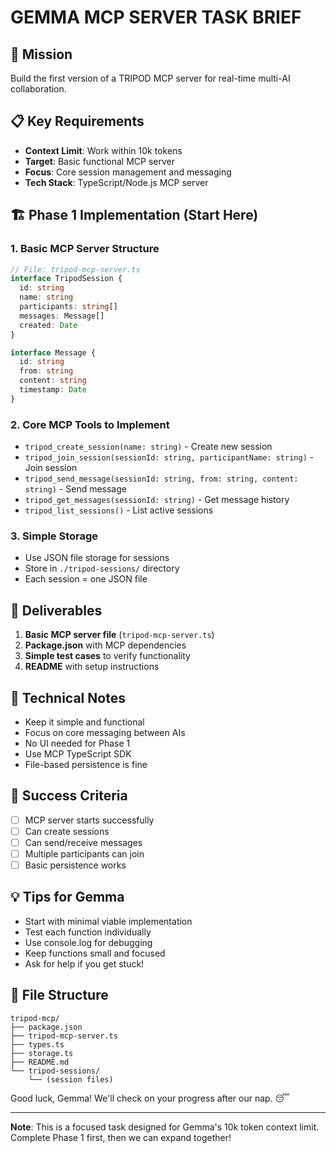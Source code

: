 # GEMMA MCP SERVER TASK BRIEF

## 🎯 **Mission**
Build the first version of a TRIPOD MCP server for real-time multi-AI collaboration.

## 📋 **Key Requirements**
- **Context Limit**: Work within 10k tokens
- **Target**: Basic functional MCP server
- **Focus**: Core session management and messaging
- **Tech Stack**: TypeScript/Node.js MCP server

## 🏗️ **Phase 1 Implementation** (Start Here)

### **1. Basic MCP Server Structure**
```typescript
// File: tripod-mcp-server.ts
interface TripodSession {
  id: string
  name: string
  participants: string[]
  messages: Message[]
  created: Date
}

interface Message {
  id: string
  from: string
  content: string
  timestamp: Date
}
```

### **2. Core MCP Tools to Implement**
- `tripod_create_session(name: string)` - Create new session
- `tripod_join_session(sessionId: string, participantName: string)` - Join session
- `tripod_send_message(sessionId: string, from: string, content: string)` - Send message
- `tripod_get_messages(sessionId: string)` - Get message history
- `tripod_list_sessions()` - List active sessions

### **3. Simple Storage**
- Use JSON file storage for sessions
- Store in `./tripod-sessions/` directory
- Each session = one JSON file

## 🎯 **Deliverables**

1. **Basic MCP server file** (`tripod-mcp-server.ts`)
2. **Package.json** with MCP dependencies
3. **Simple test cases** to verify functionality
4. **README** with setup instructions

## 🔧 **Technical Notes**

- Keep it simple and functional
- Focus on core messaging between AIs
- No UI needed for Phase 1
- Use MCP TypeScript SDK
- File-based persistence is fine

## 🚀 **Success Criteria**

- [ ] MCP server starts successfully
- [ ] Can create sessions
- [ ] Can send/receive messages
- [ ] Multiple participants can join
- [ ] Basic persistence works

## 💡 **Tips for Gemma**

- Start with minimal viable implementation
- Test each function individually
- Use console.log for debugging
- Keep functions small and focused
- Ask for help if you get stuck!

## 📁 **File Structure**
```
tripod-mcp/
├── package.json
├── tripod-mcp-server.ts
├── types.ts
├── storage.ts
├── README.md
└── tripod-sessions/
    └── (session files)
```

Good luck, Gemma! We'll check on your progress after our nap. 😴

---

**Note**: This is a focused task designed for Gemma's 10k token context limit. Complete Phase 1 first, then we can expand together!